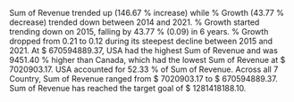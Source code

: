 ﻿Sum of Revenue trended up (146.67 % increase) while % Growth (43.77 % decrease) trended down between 2014 and 2021.﻿﻿ 
% Growth started trending down on 2015, falling by 43.77 % (0.09) in 6 years.﻿﻿ % Growth dropped from 0.21 to 0.12 during its steepest decline 
between 2015 and 2021.﻿﻿ 
At $ 670594889.37, USA had the highest Sum of Revenue and was 9451.40 % higher than Canada, which had the lowest Sum of Revenue at 
$ 7020903.17.﻿﻿ 
USA accounted for 52.33 % of Sum of Revenue.﻿﻿ 
Across all 7 Country, Sum of Revenue ranged from $ 7020903.17 to $ 670594889.37.﻿﻿ Sum of Revenue has reached the target goal of 
$ 1281418188.10.﻿﻿
﻿﻿
﻿
